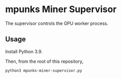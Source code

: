 # mpunks Miner Supervisor

The supervisor controls the GPU worker process.

## Usage

Install Python 3.9.

Then, from the root of this repository,
```
python3 mpunks-miner-supervisor.py
```
